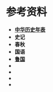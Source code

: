 # 参考资料

- **[中华历史年表](https://zh.wikipedia.org/wiki/中国历史年表)**
- **史记**
- **春秋**
- **国语**
- **[鲁国]([https://zh.wikipedia.org/wiki/%E9%B2%81%E5%9B%BD](https://zh.wikipedia.org/wiki/鲁国))**
- 
- 
- 
- 


